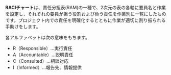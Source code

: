 **RACIチャート**は、責任分担表(RAM)の一種で、2次元の表の各軸に要員名と作業を設定し、それぞれの要員が担う役割および負う責任を作業別に一覧にしたものです。プロジェクト内での責任を明確化するとともに作業が適切に割り振られる手助けをします。  
  
各アルファベットは次の意味をもちます。

- R（Responsible）…実行責任
- A（Accountable）…説明責任
- C（Consulted）…相談対応
- I（Informed）…報告先、情報提供